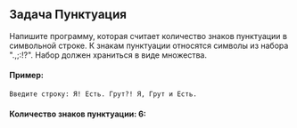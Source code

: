 ## Задача Пунктуация
Напишите программу, которая считает количество знаков пунктуации в символьной строке. 
К знакам пунктуации относятся символы из набора ".,;:!?". Набор должен храниться в виде множества.
#### Пример:
```
Введите строку: Я! Есть. Грут?! Я, Грут и Есть.
```
#### Количество знаков пунктуации: 6:
